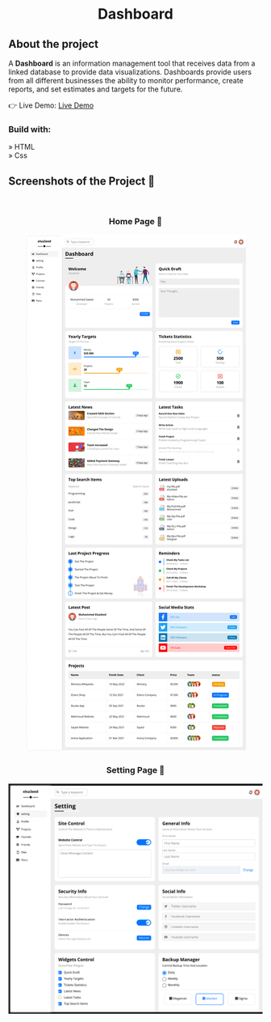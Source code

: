 <div align='center'><h1>Dashboard</h1></div>

<h2>About the project</h2>

  <p>A <b>Dashboard</b> is an information management tool that receives data from a linked database to provide data visualizations. Dashboards provide users from all different businesses the ability to monitor performance, create reports, and set estimates and targets for the future.</p>

👉 Live Demo: <a href='https://dashboard-elsa33eed.vercel.app/'>Live Demo</a>

<h3>Build with:</h3>

» HTML <br>
» Css 

<h2>Screenshots of the Project 📸</h2>
<br>
<h3 align='center'>Home Page 🏡</h3>

<div align='center'>
<img src='./images/Dashboard-Home.png'/>

</div>
<h3 align='center'>Setting Page 🏡</h3>

<div align='center'>
<img src='./images/Dashboard-Sitting.png'/>

</div>
